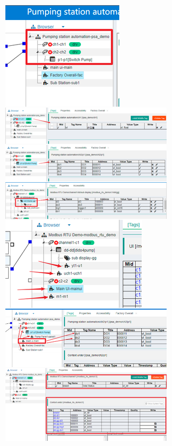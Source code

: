 





<img src="../img/tree1.png"/>













<img src="../img/tree_tag1.png"/>


<img src="../img/tree_tag2.png"/>



<img src="../img/tree_tag3.png"/>



<img src="../img/tree_hmis.png"/>












<img src="../img/tree_r1.png">






<img src="../img/tree_cxt1.png">












[cn_conn_drv]: ./quick_know_ch_conn_drv.md
[dev_def]: ./quick_know_devdef.md
